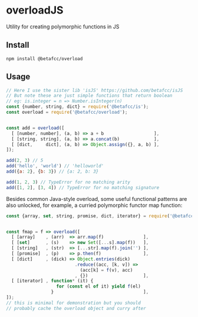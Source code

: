 # overloadJS

Utility for creating polymorphic functions in JS


Install
-------

    npm install @betafcc/overload


Usage
-----

```js
// Here I use the sister lib 'isJS' https://github.com/betafcc/isJS
// But note these are just simple functions that return boolean
// eg: is.integer = n => Number.isInteger(n)
const {number, string, dict} = require('@betafcc/is');
const overload = require('@betafcc/overload');


const add = overload([
  [ [number, number], (a, b) => a + b                   ],
  [ [string, string], (a, b) => a.concat(b)             ],
  [ [dict,     dict], (a, b) => Object.assign({}, a, b) ],
]);

add(2, 3) // 5
add('hello', 'world') // 'helloworld'
add({a: 2}, {b: 3}) // {a: 2, b: 3}

add(1, 2, 3) // TypeError for no matching arity
add([1, 2], [3, 4]) // TypeError for no matching signature

```

Besides common Java-style overload, some useful functional patterns are also unlocked,
for example, a curried polymorphic functor map function:


```js
const {array, set, string, promise, dict, iterator} = require('@betafcc/is');


const fmap = f => overload([
  [ [array]    , (arr)  => arr.map(f)               ],
  [ [set]      , (s)    => new Set([...s].map(f))   ],
  [ [string]   , (str)  => [...str].map(f).join('') ],
  [ [promise]  , (p)    => p.then(f)                ],
  [ [dict]     , (dick) => Object.entries(dick)
                          .reduce((acc, [k, v]) =>
                            (acc[k] = f(v), acc)
                          , {})                     ],
  [ [iterator] , function* (it) {
                   for (const el of it) yield f(el)
                 }                                  ],
]);
// this is minimal for demonstration but you should
// probably cache the overload object and curry after

```
